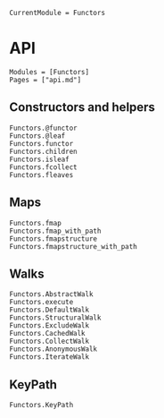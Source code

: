 ```@meta
CurrentModule = Functors
```

# API

```@index
Modules = [Functors]
Pages = ["api.md"]
```

## Constructors and helpers

```@docs
Functors.@functor
Functors.@leaf
Functors.functor
Functors.children
Functors.isleaf
Functors.fcollect
Functors.fleaves
```

## Maps

```@docs
Functors.fmap
Functors.fmap_with_path
Functors.fmapstructure
Functors.fmapstructure_with_path
```

## Walks

```@docs
Functors.AbstractWalk
Functors.execute
Functors.DefaultWalk
Functors.StructuralWalk
Functors.ExcludeWalk
Functors.CachedWalk
Functors.CollectWalk
Functors.AnonymousWalk
Functors.IterateWalk
```

## KeyPath

```@docs
Functors.KeyPath
```
